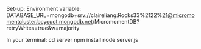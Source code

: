 Set-up:
Environment variable:
DATABASE_URL=mongodb+srv://claireliang:Rocks33%2122%21@micromomentcluster.bcycuot.mongodb.net/MicromomentDB?retryWrites=true&w=majority

In your terminal:
cd server
npm install
node server.js

